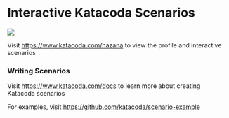 # Interactive Katacoda Scenarios

[![](http://shields.katacoda.com/katacoda/hazana/count.svg)](https://www.katacoda.com/hazana "Get your profile on Katacoda.com")

Visit https://www.katacoda.com/hazana to view the profile and interactive scenarios

### Writing Scenarios
Visit https://www.katacoda.com/docs to learn more about creating Katacoda scenarios

For examples, visit https://github.com/katacoda/scenario-example
